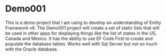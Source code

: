 # Demo001
This is a demo project that I am using to develop an understanding of Entity Framework v6. The Demo001 project will create a set of static lists that will be used in other apps for displaying things like the list of states in the US, Canada and Mexico. It has the ability to use EF Code First to create and populate the database tables. Works well with Sql Server but not so much with the Oracle database. 


